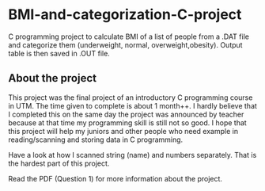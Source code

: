 # BMI-and-categorization-C-project
C programming project to calculate BMI of a list of people from a .DAT file and categorize them (underweight, normal, overweight,obesity). Output table is then saved in .OUT file.

## About the project
This project was the final project of an introductory C programming course in UTM. The time given to complete is about 1 month++. I hardly believe that I completed this on the same day the project was announced by teacher because at that time my programming skill is still not so good.
I hope that this project will help my juniors and other people who need example in reading/scanning and storing data in C programming.

Have a look at how I scanned string (name) and numbers separately. That is the hardest part of this project.

Read the PDF (Question 1) for more information about the project.
